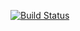 [![Build Status](http://img.shields.io/travis/dmalikov/dotfiles/master.svg?style=flat-square)](http://travis-ci.org/dmalikov/dotfiles)
